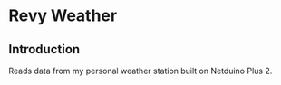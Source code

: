 Revy Weather
=======================

Introduction
------------
Reads data from my personal weather station built on Netduino Plus 2.